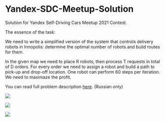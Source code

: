 # Yandex-SDC-Meetup-Solution
Solution for Yandex Self-Driving Cars Meetup 2021 Contest.

The essence of the task:

We need to write a simplified version of the system that controls delivery robots in Innopolis: determine the optimal number of robots and build routes for them.

In the given map we need to place R robots, then process T requests in total of D orders.
For every order we need to assign a robot and build a path to pick-up and drop-off location. One robot can perform 60 steps per iteration. We need to maximaze the profit. 

You can read full problem description [here](images/problem.png). (Russian only)



![](images/clusters.gif)


![](images/one_center.gif)


![](image/full_path.gif)
